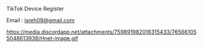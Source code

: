 TikTok Device Register

Email : isreh09@gmail.com

https://media.discordapp.net/attachments/759891982016315433/765661055048613938/Hnet-image.gif
